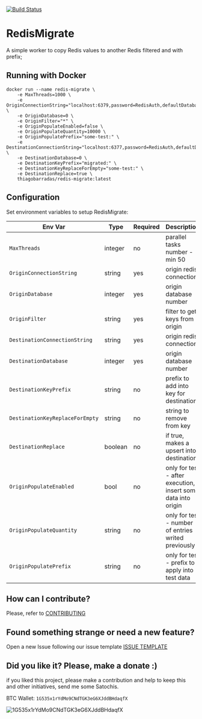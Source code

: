[![Build Status](https://barradas.visualstudio.com/Contributions/_apis/build/status/DockerImage/RedisMigrate%20Worker?branchName=master)](https://barradas.visualstudio.com/Contributions/_build/latest?definitionId=22&branchName=master)

# RedisMigrate
 
A simple worker to copy Redis values to another Redis filtered and with prefix;

## Running with Docker

```
docker run --name redis-migrate \
    -e MaxThreads=1000 \
    -e OriginConnectionString="localhost:6379,password=RedisAuth,defaultDatabase=0,syncTimeout=2000,connectTimeout=2000,abortConnect=false" \
    -e OriginDatabase=0 \
    -e OriginFilter="*" \
    -e OriginPopulateEnabled=false \
    -e OriginPopulateQuantity=10000 \
    -e OriginPopulatePrefix="some-test:" \
    -e DestinationConnectionString="localhost:6377,password=RedisAuth,defaultDatabase=0,syncTimeout=2000,connectTimeout=2000,abortConnect=false" \
    -e DestinationDatabase=0 \
    -e DestinationKeyPrefix="migrated:" \
    -e DestinationKeyReplaceForEmpty="some-test:" \
    -e DestinationReplace=true \
    thiagobarradas/redis-migrate:latest
```

## Configuration

Set environment variables to setup RedisMigrate:

| Env Var | Type | Required | Description | e.g. |
| ------- | ---- | -------- | ----------- | ---- |
| `MaxThreads`             | integer | no | parallel tasks number - min 50 | `100` |
| `OriginConnectionString` | string | yes | origin redis connection | `localhost:6379,password=RedisAuth,defaultDatabase=0,syncTimeout=2000,connectTimeout=2000,abortConnect=false` |
| `OriginDatabase`             | integer | yes | origin database number | `0` |
| `OriginFilter`             | string | yes | filter to get keys from origin | `*` |
| `DestinationConnectionString` | string | yes | origin redis connection | `localhost:6377,password=RedisAuth,defaultDatabase=0,syncTimeout=2000,connectTimeout=2000,abortConnect=false` |
| `DestinationDatabase`             | integer | yes | origin database number | `0` |
| `DestinationKeyPrefix`             | string | no | prefix to add into key for destination | `migrated:` |
| `DestinationKeyReplaceForEmpty`             | string | no | string to remove from key | `something` |
| `DestinationReplace`             | boolean | no | if true, makes a upsert into destination | `true` |
| `OriginPopulateEnabled`             | bool | no | only for test - after execution, insert some data into origin | `false` |
| `OriginPopulateQuantity`             | string | no | only for test - number of entries writed previously | `1000` |
| `OriginPopulatePrefix`             | string | no | only for test - prefix to apply into test data | `some-test:` |

## How can I contribute?

Please, refer to [CONTRIBUTING](https://github.com/ThiagoBarradas/redis-migrate/edit/master/.github/CONTRIBUTING.md)

## Found something strange or need a new feature?

Open a new Issue following our issue template [ISSUE TEMPLATE](https://github.com/ThiagoBarradas/redis-migrate/edit/master/.github/ISSUE_TEMPLATE.md)

## Did you like it? Please, make a donate :)

if you liked this project, please make a contribution and help to keep this and other initiatives, send me some Satochis.

BTC Wallet: `1G535x1rYdMo9CNdTGK3eG6XJddBHdaqfX`

![1G535x1rYdMo9CNdTGK3eG6XJddBHdaqfX](https://i.imgur.com/mN7ueoE.png)
